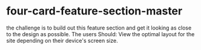 # four-card-feature-section-master
the challenge is to build out this feature section and get it looking as close to the design as possible. The users Should: View the optimal layout for the site depending on their device's screen size.
